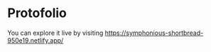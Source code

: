# Protofolio
You can explore it live by visiting https://symphonious-shortbread-950e19.netlify.app/
